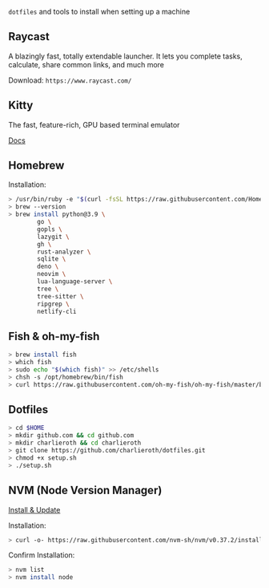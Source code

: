 `dotfiles` and tools to install when setting up a machine

## Raycast

A blazingly fast, totally extendable launcher. It lets you complete tasks, calculate, share common links, and much more

Download: `https://www.raycast.com/`

## Kitty

The fast, feature-rich, GPU based terminal emulator

[Docs](https://sw.kovidgoyal.net/kitty/)

## Homebrew

Installation:
```bash
> /usr/bin/ruby -e "$(curl -fsSL https://raw.githubusercontent.com/Homebrew/install/master/install)"`
> brew --version
> brew install python@3.9 \
        go \
        gopls \
        lazygit \
        gh \
        rust-analyzer \
        sqlite \
        deno \
        neovim \
        lua-language-server \
        tree \
        tree-sitter \
        ripgrep \
        netlify-cli
```

## Fish & oh-my-fish

```bash
> brew install fish
> which fish
> sudo echo "$(which fish)" >> /etc/shells
> chsh -s /opt/homebrew/bin/fish
> curl https://raw.githubusercontent.com/oh-my-fish/oh-my-fish/master/bin/install | fish
```

## Dotfiles

``` bash
> cd $HOME
> mkdir github.com && cd github.com
> mkdir charlieroth && cd charlieroth
> git clone https://github.com/charlieroth/dotfiles.git
> chmod +x setup.sh
> ./setup.sh
```

## NVM (Node Version Manager)

[Install & Update](https://github.com/nvm-sh/nvm#installing-and-updating)

Installation:
```bash
> curl -o- https://raw.githubusercontent.com/nvm-sh/nvm/v0.37.2/install.sh | fish`
```

Confirm Installation:
```bash
> nvm list
> nvm install node
```
